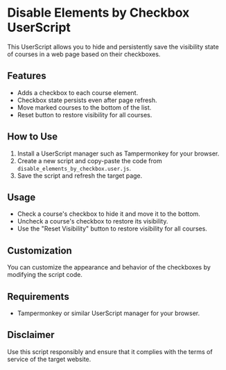 # Disable Elements by Checkbox UserScript

This UserScript allows you to hide and persistently save the visibility state of courses in a web page based on their checkboxes.

## Features

- Adds a checkbox to each course element.
- Checkbox state persists even after page refresh.
- Move marked courses to the bottom of the list.
- Reset button to restore visibility for all courses.

## How to Use

1. Install a UserScript manager such as Tampermonkey for your browser.
2. Create a new script and copy-paste the code from `disable_elements_by_checkbox.user.js`.
3. Save the script and refresh the target page.

## Usage

- Check a course's checkbox to hide it and move it to the bottom.
- Uncheck a course's checkbox to restore its visibility.
- Use the "Reset Visibility" button to restore visibility for all courses.

## Customization

You can customize the appearance and behavior of the checkboxes by modifying the script code.

## Requirements

- Tampermonkey or similar UserScript manager for your browser.

## Disclaimer

Use this script responsibly and ensure that it complies with the terms of service of the target website.

